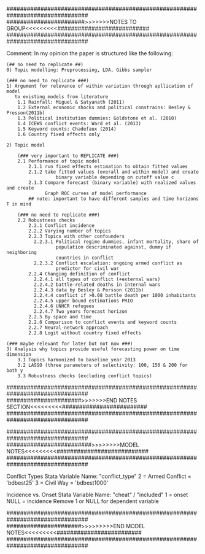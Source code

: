 ################################################################################
#######################>>>>>>>NOTES TO GROUP<<<<<<<<<###########################
################################################################################

Comment: In my opinion the paper is structured like the following: 
	
	(## no need to replicate ##)
    0) Topic modelling: Preprocessing, LDA, Gibbs sampler

	(### no need to replicate ###)
    1) Argument for relevance of within variation through apllication of model
       to existing models from literature
		1.1 Rainfall: Miguel & Satyanath (2011)
		1.2 External economic shocks and political constrains: Besley & Presson(2011b)
		1.3 Political institution dummies: Goldstone et al. (2010)
		1.4 ICEWS conflict events: Ward et al. (2013)
		1.5 Keyword counts: Chadefaux (2014)
		1.6 Country fixed effects only

    2) Topic model

    	(### very important to REPLICATE ###)
		2.1 Performance of topic model
		    2.1.1 run fixed effects estimation to obtain fitted values
	        2.1.2 take fitted values (overall and within model) and create
	                  binary variable depending on cutoff value c
	        2.1.3 Compare forecast (binary variable) with realized values and create
	              Graph ROC curves of model performance
		    ## note: important to have different samples and time horizons T in mind
		
		(### no need to replicate ###)
		2.2 Robustness checks
	        2.2.1 Conflict incidence
		    2.2.2 Varying number of topics
		    2.2.3 Topics with other confounders
			  2.2.3.1 Political regime dummies, infant mortality, share of
	                  population descriminated against, dummy if neighboring
	                  countries in conflict
			  2.2.3.2 Conflict escalation: ongoing armed conflict as
	                  predictor for civil war
		    2.2.4 Changing definition of conflict
			  2.2.4.1 all types of conflict (+external wars)
			  2.2.4.2 battle-related deaths in internal wars
			  2.2.4.3 data by Besley & Persson (2011b)
			  2.2.4.4 conflict if >0.08 battle death per 1000 inhabitants
			  2.2.4.5 upper bound estimations PRIO
			  2.2.4.6 UNHCR refugees
			  2.2.4.7 Two years forecast horizon
		    2.2.5 By space and time
		    2.2.6 Comparison to conflict events and keyword counts
		    2.2.7 Neural-network approach
		    2.2.8 Logit without country fixed effects

	(### maybe relevant for later but not now ###)
    3) Analysis why topics provide useful forecasting power on time dimension 
		3.1 Topics harmonized to baseline year 2013
		3.2 LASSO (three parameters of selectivity: 100, 150 & 200 for both y
		3.3 Robustness checks (excluding conflict topics)

################################################################################
######################>>>>>>>END NOTES SECTION<<<<<<<<<#########################
################################################################################


################################################################################
#########################>>>>>>>>MODEL NOTES<<<<<<<<<###########################
################################################################################

Conflict Types
	Stata Variable Name: "conflict_type"
	2 = Armed Conflict = 'bdbest25'
	3 = Civil Way = 'bdbest1000'

Incidence vs. Onset
	Stata Variable Name: "cheat" / "included"
	1 = onset
	NULL = incidence
	Remove 1 or NULL for dependent variable

################################################################################
######################>>>>>>>>>END MODEL NOTES<<<<<<<<<#########################
################################################################################